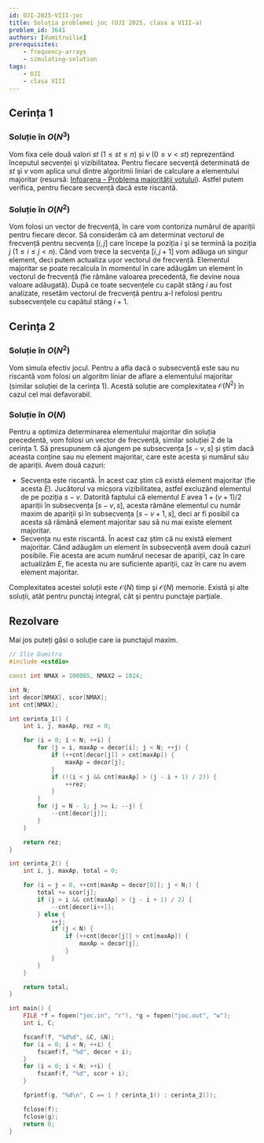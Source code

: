 ```yaml
---
id: OJI-2025-VIII-joc
title: Soluția problemei joc (OJI 2025, clasa a VIII-a)
problem_id: 3641
authors: [dumitruilie]
prerequisites:
    - frequency-arrays
    - simulating-solution
tags:
    - OJI
    - clasa VIII
---
```


## Cerința 1

### Soluție în $O(N^3)$

Vom fixa cele două valori $st$ ($1 ≤ st ≤ n$) și $v$ ($0 ≤ v < st$) reprezentând
începutul secvenței şi vizibilitatea. Pentru fiecare secvență determinată de
$st$ şi $v$ vom aplica unul dintre algoritmii liniari de calculare a elementului
majoritar (resursă:
[Infoarena - Problema majorității votului](https://www.infoarena.ro/problema-majoritatii-votului)).
Astfel putem verifica, pentru fiecare secvență dacă este riscantă.

### Soluție în $O(N^2)$

Vom folosi un vector de frecvență, în care vom contoriza numărul de apariții
pentru fiecare decor. Să considerăm că am determinat vectorul de frecvență
pentru secvența $[i,j]$ care începe la poziția $i$ şi se termină la poziția $j$
($1 ≤ i ≤ j < n$). Când vom trece la secvența $[i,j + 1]$ vom adăuga un singur
element, deci putem actualiza ușor vectorul de frecvență. Elementul majoritar se
poate recalcula în momentul în care adăugăm un element în vectorul de frecvență
(fie rămâne valoarea precedentă, fie devine noua valoare adăugată). După ce
toate secvențele cu capăt stâng $i$ au fost analizate, resetăm vectorul de
frecvență pentru a-l refolosi pentru subsecvențele cu capătul stâng $i + 1$.

## Cerința 2

### Soluție în $O(N^2)$

Vom simula efectiv jocul. Pentru a afla dacă o subsecvență este sau nu riscantă
vom folosi un algoritm liniar de aflare a elementului majoritar (similar
soluției de la cerința 1). Acestă soluție are complexitatea $\mathcal{O}(N^2)$
în cazul cel mai defavorabil.

### Soluție în $O(N)$

Pentru a optimiza determinarea elementului majoritar din soluția precedentă, vom
folosi un vector de frecvență, similar soluției 2 de la cerința 1. Să presupunem
că ajungem pe subsecvența $[s - v, s]$ și știm dacă aceasta conține sau nu
element majoritar, care este acesta și numărul său de apariții. Avem două
cazuri:

-   Secvența este riscantă. În acest caz știm că există element majoritar (fie
    acesta $E$). Jucătorul va micșora vizibilitatea, astfel excluzând elementul de
    pe poziția $s - v$. Datorită faptului că elementul $E$ avea $1 + (v + 1) / 2$
    apariții în subsecvența $[s - v, s]$, acesta rămâne elementul cu număr maxim
    de apariții și în subsecvența $[s - v + 1, s]$, deci ar fi posibil ca acesta
    să rămână element majoritar sau să nu mai existe element majoritar.
-   Secvența nu este riscantă. În acest caz știm că nu există element majoritar.
    Când adăugăm un element în subsecvență avem două cazuri posibile. Fie acesta
    are acum numărul necesar de apariții, caz în care actualizăm $E$, fie acesta
    nu are suficiente apariții, caz în care nu avem element majoritar.

Complexitatea acestei soluții este $\mathcal{O}(N)$ timp și $\mathcal{O}(N)$
memorie. Există și alte soluții, atât pentru punctaj integral, cât şi pentru
punctaje parțiale.

## Rezolvare

Mai jos puteți găsi o soluție care ia punctajul maxim.

```cpp
// Ilie Dumitru
#include <cstdio>

const int NMAX = 100005, NMAX2 = 1024;

int N;
int decor[NMAX], scor[NMAX];
int cnt[NMAX];

int cerinta_1() {
    int i, j, maxAp, rez = 0;

    for (i = 0; i < N; ++i) {
        for (j = i, maxAp = decor[i]; j < N; ++j) {
            if (++cnt[decor[j]] > cnt[maxAp]) {
                maxAp = decor[j];
            }
            if (!(i < j && cnt[maxAp] > (j - i + 1) / 2)) {
                ++rez;
            }
        }
        for (j = N - 1; j >= i; --j) {
            --cnt[decor[j]];
        }
    }

    return rez;
}

int cerinta_2() {
    int i, j, maxAp, total = 0;

    for (i = j = 0, ++cnt[maxAp = decor[0]]; j < N;) {
        total += scor[j];
        if (j > i && cnt[maxAp] > (j - i + 1) / 2) {
            --cnt[decor[i++]];
        } else {
            ++j;
            if (j < N) {
                if (++cnt[decor[j]] > cnt[maxAp]) {
                    maxAp = decor[j];
                }
            }
        }
    }

    return total;
}

int main() {
    FILE *f = fopen("joc.in", "r"), *g = fopen("joc.out", "w");
    int i, C;

    fscanf(f, "%d%d", &C, &N);
    for (i = 0; i < N; ++i) {
        fscanf(f, "%d", decor + i);
    }
    for (i = 0; i < N; ++i) {
        fscanf(f, "%d", scor + i);
    }

    fprintf(g, "%d\n", C == 1 ? cerinta_1() : cerinta_2());

    fclose(f);
    fclose(g);
    return 0;
}
```
